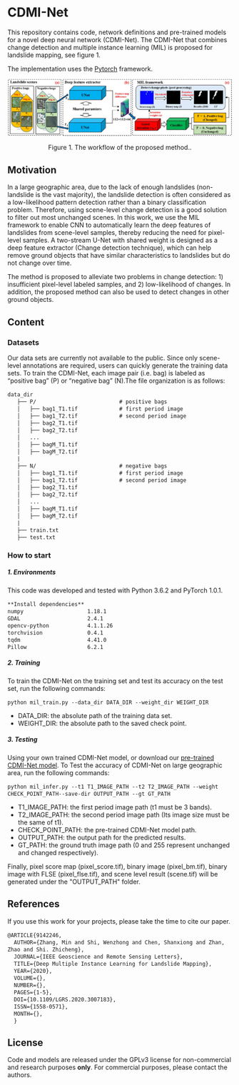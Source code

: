 # CDMI-Net

This repository contains code, network definitions and pre-trained models for a novel deep neural network (CDMI-Net). The CDMI-Net that combines change detection and multiple instance learning (MIL) is proposed for landslide mapping, see figure 1.

The implementation uses the [Pytorch](https://pytorch.org/) framework.

![](/img/Proposed_method.png)
<center>Figure 1. The workflow of the proposed method..</center>


## Motivation
In a large geographic area, due to the lack of enough landslides (non-landslide is the vast majority), the landslide detection is often considered as a low-likelihood pattern detection rather than a binary classification problem. Therefore, using scene-level change detection is a good solution to filter out most unchanged scenes. In this work, we use the MIL framework to enable CNN to automatically learn the deep features of landslides from scene-level samples, thereby reducing the need for pixel-level samples. A two-stream U-Net with shared weight is designed as a deep feature extractor (Change detection technique), which can help remove ground objects that have similar characteristics to landslides but do not change over time. 

The method is proposed to alleviate two problems in change detection:  1) insufficient pixel-level labeled samples, and 2) low-likelihood of changes. In addition, the proposed method can also be used to detect changes in other ground objects.

## Content

### Datasets

Our data sets are currently not available to the public. Since only scene-level annotations are required, users can quickly generate the training data sets. To train the CDMI-Net, each image pair (i.e. bag) is labeled as “positive bag” (P) or “negative bag” (N).The file organization is as follows: 

```
data_dir        
   ├── P/                          # positive bags                 
   │   ├── bag1_T1.tif             # first period image
   │   ├── bag1_T2.tif             # second period image
   │   ├── bag2_T1.tif             
   │   ├── bag2_T2.tif             
   │   ...  
   │   ├── bagM_T1.tif             
   │   ├── bagM_T2.tif             
   |   
   ├── N/                          # negative bags         
   │   ├── bag1_T1.tif             # first period image
   │   ├── bag1_T2.tif             # second period image
   │   ├── bag2_T1.tif            
   │   ├── bag2_T2.tif             
   │   ...  
   │   ├── bagM_T1.tif             
   │   ├── bagM_T2.tif               
   |
   ├── train.txt
   ├── test.txt
```

### How to start

##### 1. Environments

This code was developed and tested with Python 3.6.2 and PyTorch 1.0.1.

```
**Install dependencies**
numpy                    1.18.1
GDAL                     2.4.1
opencv-python            4.1.1.26
torchvision              0.4.1
tqdm                     4.41.0
Pillow                   6.2.1
```

##### 2. Training

To train the CDMI-Net on the training set and  test its accuracy on the test set, run the following commands:

```
python mil_train.py --data_dir DATA_DIR --weight_dir WEIGHT_DIR
```

* DATA_DIR: the absolute path of the training data set.
* WEIGHT_DIR: the absolute path to the saved check point.

##### 3. Testing

 Using your own trained CDMI-Net model, or download our [pre-trained CDMI-Net model](https://drive.google.com/file/d/12qBG5QztBB1TXGg25jaoJI1IKfuPdYLX/view?usp=sharing). To Test the accuracy of CDMI-Net on large geographic area, run the following commands:

```
python mil_infer.py --t1 T1_IMAGE_PATH --t2 T2_IMAGE_PATH --weight CHECK_POINT_PATH--save-dir OUTPUT_PATH --gt GT_PATH 
```
* T1_IMAGE_PATH: the first period image path (t1 must be 3 bands).
* T2_IMAGE_PATH: the second period image path (Its image size must be the same of t1).
* CHECK_POINT_PATH: the pre-trained CDMI-Net model path.
* OUTPUT_PATH: the output path for the predicted results.
* GT_PATH: the ground truth image path (0 and 255 represent unchanged and changed respectively).

Finally, pixel score map (pixel_score.tif), binary image (pixel_bm.tif), binary image with FLSE (pixel_flse.tif), and scene level result (scene.tif) will be generated under the "OUTPUT_PATH" folder.

## References
If you use this work for your projects, please take the time to cite our paper.

```
@ARTICLE{9142246,
  AUTHOR={Zhang, Min and Shi, Wenzhong and Chen, Shanxiong and Zhan, Zhao and Shi. Zhicheng},
  JOURNAL={IEEE Geoscience and Remote Sensing Letters}, 
  TITLE={Deep Multiple Instance Learning for Landslide Mapping}, 
  YEAR={2020},
  VOLUME={},
  NUMBER={},
  PAGES={1-5},
  DOI={10.1109/LGRS.2020.3007183},
  ISSN={1558-0571},
  MONTH={},
  }
```

## License
Code and models are released under the GPLv3 license for non-commercial and research purposes **only**. For commercial purposes, please contact the authors.